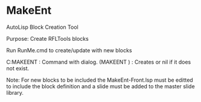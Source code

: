 # MakeEnt
AutoLisp Block Creation Tool

Purpose:  Create RFLTools blocks

Run RunMe.cmd to create/update with new blocks

C:MAKEENT : Command with dialog.
(MAKEENT <block>) : Creates <block> or nil if it does not exist.

Note: For new blocks to be included the MakeEnt-Front.lsp must be editted to include the block definition and a slide must be added to the master slide library.